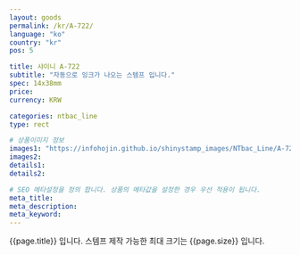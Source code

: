 ```yaml
---
layout: goods
permalink: /kr/A-722/
language: "ko"
country: "kr"
pos: 5

title: 샤이니 A-722
subtitle: "자동으로 잉크가 나오는 스템프 입니다."
spec: 14x38mm
price: 
currency: KRW

categories: ntbac_line
type: rect

# 상품이미지 정보
images1: "https://infohojin.github.io/shinystamp_images/NTbac_Line/A-722/A-722_1.jpg"
images2:
details1:
details2:    

# SEO 메타설정을 정의 합니다. 상품의 메타값을 설정한 경우 우선 적용이 됩니다.
meta_title: 
meta_description:
meta_keyword:
---
```


{{page.title}} 입니다. 스템프 제작 가능한 최대 크기는 {{page.size}} 입니다.